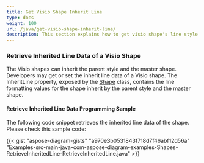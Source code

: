 ```yaml
---
title: Get Visio Shape Inherit Line
type: docs
weight: 100
url: /java/get-visio-shape-inherit-line/
description: This section explains how to get visio shape's line style inherited from it's parent style and master with Aspose.Diagram.
---
```

### **Retrieve Inherited Line Data of a Visio Shape**
The Visio shapes can inherit the parent style and the master shape. Developers may get or set the inherit line data of a Visio shape. The InheritLine property, exposed by the [Shape](https://reference.aspose.com/diagram/java/com.aspose.diagram/shape) class, contains the line formatting values for the shape inherit by the parent style and the master shape.
#### **Retrieve Inherited Line Data Programming Sample**
The following code snippet retrieves the inherited line data of the shape. Please check this sample code:

{{< gist "aspose-diagram-gists" "a970e3b0531843f718d7f46abf12d56a" "Examples-src-main-java-com-aspose-diagram-examples-Shapes-RetrieveInheritedLine-RetrieveInheritedLine.java" >}}

